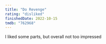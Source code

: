 ```yaml
---
title: "Do Revenge"
rating: "disliked"
finishedDate: 2022-10-15
tmdb: "762968"
---
```


I liked some parts, but overall not too impressed
